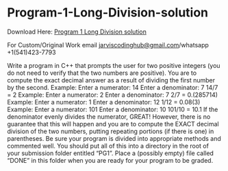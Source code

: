 # Program-1-Long-Division-solution

Download Here: [Program 1  Long Division solution](https://jarviscodinghub.com/assignment/program-1-long-division-solution/)

For Custom/Original Work email jarviscodinghub@gmail.com/whatsapp +1(541)423-7793

Write a program in C++ that prompts the user for two positive integers (you do not need to verify that the two numbers are positive). You are to compute the exact decimal answer as a result of dividing the first number by the second.
Example: Enter a numerator: 14 Enter a denominator: 7 14/7 = 2 Example: Enter a numerator: 2 Enter a denominator: 7 2/7 = 0.(285714) Example: Enter a numerator: 1 Enter a denominator: 12 1/12 = 0.08(3) Example: Enter a numerator: 101 Enter a denominator: 10 101/10 = 10.1 If the denominator evenly divides the numerator, GREAT! However, there is no guarantee that this will happen and you are to compute the EXACT decimal division of the two numbers, putting repeating portions (if there is one) in parentheses.
Be sure your program is divided into appropriate methods and commented well. You should put all of this into a directory in the root of your submission folder entitled “PG1”. Place a (possibly empty) file called “DONE” in this folder when you are ready for your program to be graded.
